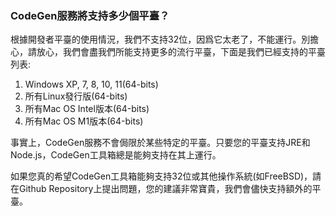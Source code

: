 ### CodeGen服務將支持多少個平臺？

根據開發者平臺的使用情況，我們不支持32位，因爲它太老了，不能運行。別擔心，請放心，我們會盡我們所能支持更多的流行平臺，下面是我們已經支持的平臺列表:

1. Windows XP, 7, 8, 10, 11(64-bits)
1. 所有Linux發行版(64-bits)
1. 所有Mac OS Intel版本(64-bits)
1. 所有Mac OS M1版本(64-bits)

事實上，CodeGen服務不會侷限於某些特定的平臺。只要您的平臺支持JRE和Node.js，CodeGen工具箱總是能夠支持在其上運行。

如果您真的希望CodeGen工具箱能夠支持32位或其他操作系統(如FreeBSD)，請在Github Repository上提出問題，您的建議非常寶貴，我們會儘快支持額外的平臺。
